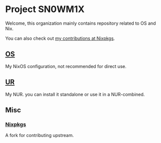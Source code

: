 # Project SN0WM1X

Welcome, this organization mainly contains repository related to OS and Nix.

You can also check out [my contributions at Nixpkgs](https://github.com/NixOS/nixpkgs/pulls?q=is%3Apr+sort%3Aupdated-desc+author%3Akwaa).

## [OS](https://github.com/sn0wm1x/os)

My NixOS configuration, not recommended for direct use.

## [UR](https://github.com/sn0wm1x/ur)

My NUR. you can install it standalone or use it in a NUR-combined.

## Misc

### [Nixpkgs](https://github.com/sn0wm1x/nixpkgs)

A fork for contributing upstream.
